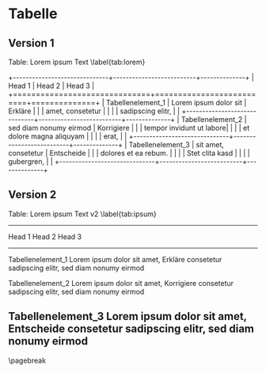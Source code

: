 # Tabelle

## Version 1

Table: Lorem ipsum Text \label{tab:lorem}

+------------------------------+--------------------------+--------------+
| Head 1                       | Head 2                   | Head 3       |
+==============================+==========================+==============+
| Tabellenelement_1            | Lorem ipsum dolor sit    | Erkläre      |
|                              | amet, consetetur         |              |
|                              | sadipscing elitr,        |              |
+------------------------------+--------------------------+--------------+
| Tabellenelement_2            | sed diam nonumy eirmod   | Korrigiere   |
|                              | tempor invidunt ut labore|              |
|                              | et dolore magna aliquyam |              |
|                              | erat,                    |              |
+------------------------------+--------------------------+--------------+
| Tabellenelement_3            | sit amet, consetetur     | Entscheide   |
|                              | dolores et ea rebum.     |              |
|                              | Stet clita kasd          |              |
|                              | gubergren,               |              |
+------------------------------+--------------------------+--------------+



## Version 2

Table: Lorem ipsum Text v2 \label{tab:ipsum}

--------------------------------------------------------------------------
Head 1                  Head 2                        Head 3
---------------------   ---------------------------   --------------------
Tabellenelement_1       Lorem ipsum dolor sit amet,   Erkläre
                        consetetur sadipscing elitr,
                        sed diam nonumy eirmod

Tabellenelement_2       Lorem ipsum dolor sit amet,   Korrigiere
                        consetetur sadipscing elitr,
                        sed diam nonumy eirmod

Tabellenelement_3       Lorem ipsum dolor sit amet,   Entscheide
                        consetetur sadipscing elitr,
                        sed diam nonumy eirmod
--------------------------------------------------------------------------


\pagebreak
